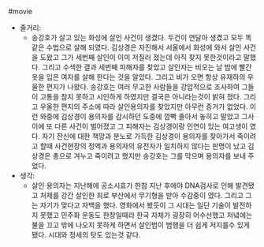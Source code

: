 #movie 
- 줄거리:
    - 송강호가 살고 있는 화성에 살인 사건이 생겼다. 두건이 연달아 생겼고 모두 똑 같은 수법으로 살해 되였다. 김상경은 자진해서 서울에서 화성에 와서 살인 사건을 도왔고 그가 세번째 살인이 이미 저질러 졌는데 아직 찾지 못한것이라고 말했다. 그리고 수색한 결과 세번째 피해자를 찾았고 살인자는 비오는 날 밤에 빨간 옷을 입은 여자를 살해 한다는 것을 알았다. 그리고 비가 오면 항상 유재하의 우울한 편지가 나왔다. 송강호는 여러 무고한 사람들을 강압적으로 조사하여 그들이 고통을 참지 못하고 시인하게 하였지만 결국은 아니라는것이 밝혀 졌다. 그리고 우울한 편지의 주소에 따라 살인용의자를 찾았지만 아무런 증거가 없었다. 이런 와중에 김상경이 용의자를 감시하던 도중에 깜빡 졸아서 놓히고 말았고 그사이에 또 다른 사건이 벌어졌고 그 피해자는 김상경이랑 인연이 있는 여고생이 였다. 자기 잔신에 대한 책망과 분노로 가득한 김상경이 용의자를 찾아가서 죽이려고 할때 사건현장의 정액과 용의자의 유전자가 일치하지 않다는 판명이 났고 김상경은 총으로 겨누고 죽이려고 했지만 송강호는 그를 막으며 용의자를 보내 주었다.
- 생각:
    - 살인 용의자는 지난해에 공소시효가 한참 지난 후에야 DNA검사로 인해 발견됐고 처제를 강간 살인한 죄로 부산에서 무기형을 받아 수감중이 였다. 그리고 그는 자기가 맞다고 자백을 했다. 영화에서 봤듯이 그 시대는 일단 기술이 발전하지 못했고 민주화 운동도 한창일때라 한국 자체가 굉장히 어수선했고 저녘에는 불을 끄고 밖에 나오지 못하게 하면서 살인범이 범행을 더 쉽게 저지를수 있게 됐다. 시대와 정세의 탓도 있는것 같다.
